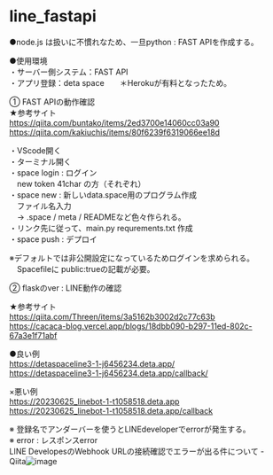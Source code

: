 # line_fastapi

●node.js は扱いに不慣れなため、一旦python : FAST APIを作成する。<br>

●使用環境<br>
・サーバー側システム：FAST API<br>
・アプリ登録：deta space　　＊Herokuが有料となったため。<br>

① FAST APIの動作確認<br>
★参考サイト<br>
https://qiita.com/buntako/items/2ed3700e14060cc03a90<br>
https://qiita.com/kakiuchis/items/80f6239f6319066ee18d<br>

・VScode開く<br>
・ターミナル開く<br>
・space login : ログイン<br>
　new token 41char の方（それぞれ）<br>
・space new  : 新しいdata.space用のプログラム作成<br>
　ファイル名入力<br>
　→ .space  /  meta / READMEなど色々作られる。<br>
・リンク先に従って、main.py requrements.txt 作成<br>
・space push : デプロイ<br>


※デフォルトでは非公開設定になっているためログインを求められる。<br>
　Spacefileに public:trueの記載が必要。<br>

② flaskのver : LINE動作の確認<br>

★参考サイト<br>
https://qiita.com/Threen/items/3a5162b3002d2c77c63b<br>
https://cacaca-blog.vercel.app/blogs/18dbb090-b297-11ed-802c-67a3e1f71abf<br>


●良い例<br>
https://detaspaceline3-1-j6456234.deta.app/<br>
https://detaspaceline3-1-j6456234.deta.app/callback/<br>

×悪い例<br>
https://20230625_linebot-1-t1058518.deta.app<br>
https://20230625_linebot-1-t1058518.deta.app/callback<br>


※ 登録名でアンダーバーを使うとLINEdeveloperでerrorが発生する。<br>
※ error : レスポンスerror<br>
LINE DevelopesのWebhook URLの接続確認でエラーが出る件について -<br>
Qiita![image](https://github.com/shohei0990/line_fastapi/assets/88127457/90dce221-4f4b-4b9a-9f44-b80269f53e63)<br>




